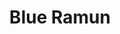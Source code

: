 --- 
title: "Blue Ramun"
publishdate: "2019-2-17T16:48:46+02:00"
src: "https://365manga.net/manga/blue-ramun"
image: "https://data.365manga.net/images/thumbnails/30516-blue-ramun.jpg"
description: " A girl named Jessie Jackson comes from a special tribe of Blue Ramun (Blue Blood). Their blood is used as medicine and healing agents for almost any sickness whether in its purest form or mixed in with other herbal remedies. As Jessie comes of age at 15, she must leave her tribe to help those in need and she is assigned to the Lezak district with the…"
---